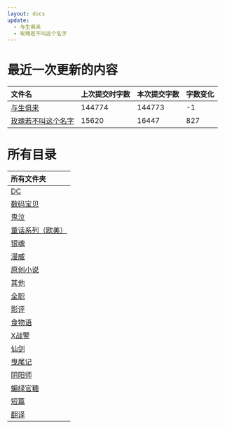 ```yaml
---
layout: docs
update: 
  - 与生俱来
  - 玫瑰若不叫这个名字
---
```


# 最近一次更新的内容

|文件名|上次提交时字数|本次提交字数|字数变化|
|:-|:-|:-|:-|
|[与生俱来](DC/与生俱来.md)|144774|144773|-1|
|[玫瑰若不叫这个名字](DC/玫瑰若不叫这个名字.md)|15620|16447|827|

# 所有目录

|所有文件夹|
|:-|
|[DC](DC)|
|[数码宝贝](DM)|
|[鬼泣](DMC)|
|[童话系列（欧美）](FT)|
|[银魂](GTM)|
|[漫威](M)|
|[原创小说](ON)|
|[其他](Others)|
|[全职](QZ)|
|[影评](SC)|
|[食物语](SWY)|
|[X战警](X)|
|[仙剑](XJ)|
|[曳尾记](YWJ)|
|[阴阳师](YYS)|
|[蝙绿官糖](batlantern)|
|[短篇](blob)|
|[翻译](translation)|